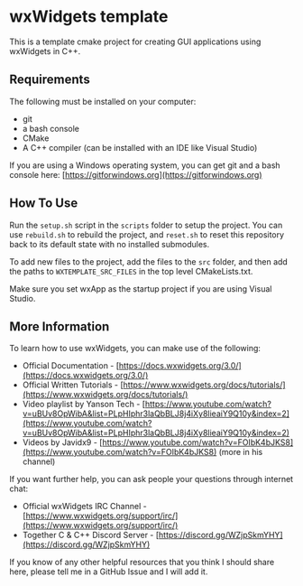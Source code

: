 # wxWidgets template

This is a template cmake project for creating GUI applications using wxWidgets in C++.

## Requirements

The following must be installed on your computer:
 * git
 * a bash console 
 * CMake
 * A C++ compiler (can be installed with an IDE like Visual Studio)
 
If you are using a Windows operating system, you can get git and a bash console here: [https://gitforwindows.org](https://gitforwindows.org)

## How To Use

Run the `setup.sh` script in the `scripts` folder to setup the project. You can use `rebuild.sh` to rebuild the project, and `reset.sh` to reset this repository back to its default state with no installed submodules.

To add new files to the project, add the files to the `src` folder, and then add the paths to `WXTEMPLATE_SRC_FILES` in the top level CMakeLists.txt.

Make sure you set wxApp as the startup project if you are using Visual Studio.

## More Information

To learn how to use wxWidgets, you can make use of the following:

 * Official Documentation - [https://docs.wxwidgets.org/3.0/](https://docs.wxwidgets.org/3.0/)
 * Official Written Tutorials - [https://www.wxwidgets.org/docs/tutorials/](https://www.wxwidgets.org/docs/tutorials/)
 * Video playlist by Yanson Tech - [https://www.youtube.com/watch?v=uBUv8OpWibA&list=PLpHIphr3laQbBLJ8j4iXy8lieaiY9Q10y&index=2](https://www.youtube.com/watch?v=uBUv8OpWibA&list=PLpHIphr3laQbBLJ8j4iXy8lieaiY9Q10y&index=2)
 * Videos by Javidx9 - [https://www.youtube.com/watch?v=FOIbK4bJKS8](https://www.youtube.com/watch?v=FOIbK4bJKS8) (more in his channel)
 
If you want further help, you can ask people your questions through internet chat:

 * Official wxWidgets IRC Channel - [https://www.wxwidgets.org/support/irc/](https://www.wxwidgets.org/support/irc/)
 * Together C & C++ Discord Server - [https://discord.gg/WZjpSkmYHY](https://discord.gg/WZjpSkmYHY) 
 
 
If you know of any other helpful resources that you think I should share here, please tell me in a GitHub Issue and I will add it.
